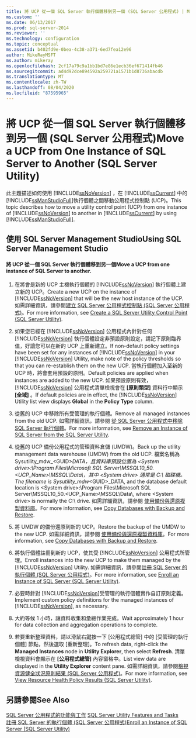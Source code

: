 ```yaml
---
title: 將 UCP 從一個 SQL Server 執行個體移到另一個 (SQL Server 公用程式) | Microsoft Docs
ms.custom: ''
ms.date: 06/13/2017
ms.prod: sql-server-2014
ms.reviewer: ''
ms.technology: configuration
ms.topic: conceptual
ms.assetid: b402fd9e-0bea-4c38-a371-6ed7fea12e96
author: MikeRayMSFT
ms.author: mikeray
ms.openlocfilehash: 2cf17a79c9a1bb1bd7e86e1ecb36ef671414fb46
ms.sourcegitcommit: ad4d92dce894592a259721a1571b1d8736abacdb
ms.translationtype: MT
ms.contentlocale: zh-TW
ms.lasthandoff: 08/04/2020
ms.locfileid: "87595965"
---
```

# <a name="move-a-ucp-from-one-instance-of-sql-server-to-another-sql-server-utility"></a><span data-ttu-id="ad986-102">將 UCP 從一個 SQL Server 執行個體移到另一個 (SQL Server 公用程式)</span><span class="sxs-lookup"><span data-stu-id="ad986-102">Move a UCP from One Instance of SQL Server to Another (SQL Server Utility)</span></span>
  <span data-ttu-id="ad986-103">此主題描述如何使用 [!INCLUDE[ssNoVersion](../../includes/ssnoversion-md.md)] ，在 [!INCLUDE[ssCurrent](../../includes/sscurrent-md.md)] 中的 [!INCLUDE[ssManStudioFull](../../includes/ssmanstudiofull-md.md)]執行個體之間移動公用程式控制點 (UCP)。</span><span class="sxs-lookup"><span data-stu-id="ad986-103">This topic describes how to move a utility control point (UCP) from one instance of [!INCLUDE[ssNoVersion](../../includes/ssnoversion-md.md)] to another in [!INCLUDE[ssCurrent](../../includes/sscurrent-md.md)] by using [!INCLUDE[ssManStudioFull](../../includes/ssmanstudiofull-md.md)].</span></span>  
  
##  <a name="using-sql-server-management-studio"></a><a name="SSMSProcedure"></a> <span data-ttu-id="ad986-104">使用 SQL Server Management Studio</span><span class="sxs-lookup"><span data-stu-id="ad986-104">Using SQL Server Management Studio</span></span>  
  
#### <a name="move-a-ucp-from-one-instance-of-sql-server-to-another"></a><span data-ttu-id="ad986-105">將 UCP 從一個 SQL Server 執行個體移到另一個</span><span class="sxs-lookup"><span data-stu-id="ad986-105">Move a UCP from one instance of SQL Server to another.</span></span>  
  
1.  <span data-ttu-id="ad986-106">在將會是新的 UCP 主機執行個體的 [!INCLUDE[ssNoVersion](../../includes/ssnoversion-md.md)] 執行個體上建立新的 UCP。</span><span class="sxs-lookup"><span data-stu-id="ad986-106">Create a new UCP on the instance of [!INCLUDE[ssNoVersion](../../includes/ssnoversion-md.md)] that will be the new host instance of the UCP.</span></span> <span data-ttu-id="ad986-107">如需詳細資訊，請參閱[建立 SQL Server 公用程式控制點 &#40;SQL Server 公用程式&#41;](create-a-sql-server-utility-control-point-sql-server-utility.md)。</span><span class="sxs-lookup"><span data-stu-id="ad986-107">For more information, see [Create a SQL Server Utility Control Point &#40;SQL Server Utility&#41;](create-a-sql-server-utility-control-point-sql-server-utility.md).</span></span>  
  
2.  <span data-ttu-id="ad986-108">如果您已經在 [!INCLUDE[ssNoVersion](../../includes/ssnoversion-md.md)] 公用程式內針對任何 [!INCLUDE[ssNoVersion](../../includes/ssnoversion-md.md)] 執行個體設定非預設原則設定，請記下原則臨界值，好讓您可以在新的 UCP 上重新建立。</span><span class="sxs-lookup"><span data-stu-id="ad986-108">If non-default policy settings have been set for any instances of [!INCLUDE[ssNoVersion](../../includes/ssnoversion-md.md)] in your [!INCLUDE[ssNoVersion](../../includes/ssnoversion-md.md)] Utility, make note of the policy thresholds so that you can re-establish them on the new UCP.</span></span> <span data-ttu-id="ad986-109">當執行個體加入至新的 UCP 時，將會套用預設的原則。</span><span class="sxs-lookup"><span data-stu-id="ad986-109">Default policies are applied when instances are added to the new UCP.</span></span> <span data-ttu-id="ad986-110">如果預設原則有效， [!INCLUDE[ssNoVersion](../../includes/ssnoversion-md.md)] 公用程式清單檢視會在 **[原則類型]** 資料行中顯示 **[全域]** 。</span><span class="sxs-lookup"><span data-stu-id="ad986-110">If default policies are in effect, the [!INCLUDE[ssNoVersion](../../includes/ssnoversion-md.md)] Utility list view displays **Global** in the **Policy Type** column.</span></span>  
  
3.  <span data-ttu-id="ad986-111">從舊的 UCP 中移除所有受管理的執行個體。</span><span class="sxs-lookup"><span data-stu-id="ad986-111">Remove all managed instances from the old UCP.</span></span> <span data-ttu-id="ad986-112">如需詳細資訊，請參閱 [從 SQL Server 公用程式中移除 SQL Server 執行個體](remove-an-instance-of-sql-server-from-the-sql-server-utility.md)。</span><span class="sxs-lookup"><span data-stu-id="ad986-112">For more information, see [Remove an Instance of SQL Server from the SQL Server Utility](remove-an-instance-of-sql-server-from-the-sql-server-utility.md).</span></span>  
  
4.  <span data-ttu-id="ad986-113">從舊的 UCP 備份公用程式的管理資料倉儲 (UMDW)。</span><span class="sxs-lookup"><span data-stu-id="ad986-113">Back up the utility management data warehouse (UMDW) from the old UCP.</span></span> <span data-ttu-id="ad986-114">檔案名稱為 Sysutility_mdw_\<GUID>_DATA，且資料庫預設位置為 \<System drive>:\Program Files\Microsoft SQL Server\MSSQL10_50.<UCP_Name>\MSSQL\Data\\，其中 \<System drive> 通常是 C:\ 磁碟機。</span><span class="sxs-lookup"><span data-stu-id="ad986-114">The filename is Sysutility_mdw_\<GUID>_DATA, and the database default location is \<System drive>:\Program Files\Microsoft SQL Server\MSSQL10_50.<UCP_Name>\MSSQL\Data\\, where \<System drive> is normally the C:\ drive.</span></span> <span data-ttu-id="ad986-115">如需詳細資訊，請參閱 [使用備份與還原複製資料庫](../databases/copy-databases-with-backup-and-restore.md)。</span><span class="sxs-lookup"><span data-stu-id="ad986-115">For more information, see [Copy Databases with Backup and Restore](../databases/copy-databases-with-backup-and-restore.md).</span></span>  
  
5.  <span data-ttu-id="ad986-116">將 UMDW 的備份還原到新的 UCP。</span><span class="sxs-lookup"><span data-stu-id="ad986-116">Restore the backup of the UMDW to the new UCP.</span></span> <span data-ttu-id="ad986-117">如需詳細資訊，請參閱 [使用備份與還原複製資料庫](../databases/copy-databases-with-backup-and-restore.md)。</span><span class="sxs-lookup"><span data-stu-id="ad986-117">For more information, see [Copy Databases with Backup and Restore](../databases/copy-databases-with-backup-and-restore.md).</span></span>  
  
6.  <span data-ttu-id="ad986-118">將執行個體註冊到新的 UCP，使其受 [!INCLUDE[ssNoVersion](../../includes/ssnoversion-md.md)] 公用程式所管理。</span><span class="sxs-lookup"><span data-stu-id="ad986-118">Enroll instances into the new UCP to make them managed by the [!INCLUDE[ssNoVersion](../../includes/ssnoversion-md.md)] Utility.</span></span> <span data-ttu-id="ad986-119">如需詳細資訊，請參閱[註冊 SQL Server 的執行個體 &#40;SQL Server 公用程式&#41;](enroll-an-instance-of-sql-server-sql-server-utility.md)。</span><span class="sxs-lookup"><span data-stu-id="ad986-119">For more information, see [Enroll an Instance of SQL Server &#40;SQL Server Utility&#41;](enroll-an-instance-of-sql-server-sql-server-utility.md).</span></span>  
  
7.  <span data-ttu-id="ad986-120">必要時針對 [!INCLUDE[ssNoVersion](../../includes/ssnoversion-md.md)]受管理的執行個體實作自訂原則定義。</span><span class="sxs-lookup"><span data-stu-id="ad986-120">Implement custom policy definitions for the managed instances of [!INCLUDE[ssNoVersion](../../includes/ssnoversion-md.md)], as necessary.</span></span>  
  
8.  <span data-ttu-id="ad986-121">大約等候 1 小時，讓資料收集和彙總作業完成。</span><span class="sxs-lookup"><span data-stu-id="ad986-121">Wait approximately 1 hour for data collection and aggregation operations to complete.</span></span>  
  
9. <span data-ttu-id="ad986-122">若要重新整理資料，請以滑鼠右鍵按一下 [公用程式總管] 中的 [受管理的執行個體] 節點，然後選取 [重新整理]。</span><span class="sxs-lookup"><span data-stu-id="ad986-122">To refresh data, right-click the **Managed Instances** node in **Utility Explorer**, then select **Refresh**.</span></span> <span data-ttu-id="ad986-123">清單檢視資料會顯示在 **[公用程式總管]** 內容窗格中。</span><span class="sxs-lookup"><span data-stu-id="ad986-123">List view data are displayed in the **Utility Explorer** content pane.</span></span> <span data-ttu-id="ad986-124">如需詳細資訊，請參閱[檢視資源健全狀況原則結果 &#40;SQL Server 公用程式&#41;](view-resource-health-policy-results-sql-server-utility.md)。</span><span class="sxs-lookup"><span data-stu-id="ad986-124">For more information, see [View Resource Health Policy Results &#40;SQL Server Utility&#41;](view-resource-health-policy-results-sql-server-utility.md).</span></span>  
  
## <a name="see-also"></a><span data-ttu-id="ad986-125">另請參閱</span><span class="sxs-lookup"><span data-stu-id="ad986-125">See Also</span></span>  
 <span data-ttu-id="ad986-126">[SQL Server 公用程式的功能與工作](sql-server-utility-features-and-tasks.md) </span><span class="sxs-lookup"><span data-stu-id="ad986-126">[SQL Server Utility Features and Tasks](sql-server-utility-features-and-tasks.md) </span></span>  
 [<span data-ttu-id="ad986-127">註冊 SQL Server 的執行個體 &#40;SQL Server 公用程式&#41;</span><span class="sxs-lookup"><span data-stu-id="ad986-127">Enroll an Instance of SQL Server &#40;SQL Server Utility&#41;</span></span>](enroll-an-instance-of-sql-server-sql-server-utility.md)  
  
  
